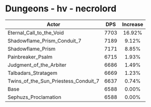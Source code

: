 # Dungeons - hv - necrolord
| Actor | DPS | Increase |
|---|:---:|:---:|
|Eternal_Call_to_the_Void|7703|16.92%|
|Shadowflame_Prism_Conduit_7|7189|9.12%|
|Shadowflame_Prism|7171|8.85%|
|Painbreaker_Psalm|6715|1.93%|
|Judgment_of_the_Arbiter|6686|1.49%|
|Talbadars_Stratagem|6669|1.23%|
|Twins_of_the_Sun_Priestess_Conduit_7|6637|0.74%|
|Base|6588|0.00%|
|Sephuzs_Proclamation|6588|0.00%|
